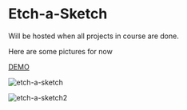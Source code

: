 # Etch-a-Sketch
Will be hosted when all projects in course are done.

Here are some pictures for now

[DEMO](https://genuine-puppy-eead34.netlify.app)


![etch-a-sketch](https://user-images.githubusercontent.com/59943861/180585713-e0009ee1-41c2-463b-8c60-d083877ae093.png)


![etch-a-sketch2](https://user-images.githubusercontent.com/59943861/180585815-b946c62b-afdd-47d4-b05d-679e4cd398a9.png)


